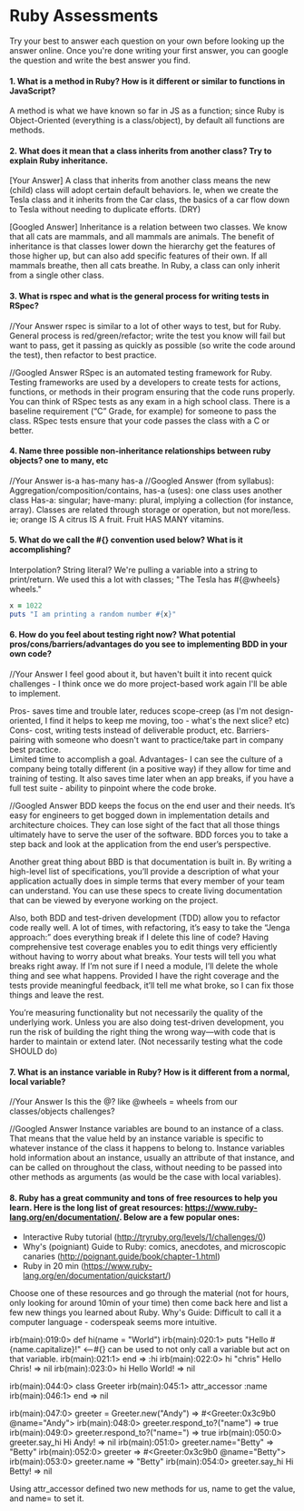 # Ruby Assessments

Try your best to answer each question on your own before looking up the answer online. 
Once you're done writing your first answer, you can google the question and write the best answer you find.


#### 1. What is a method in Ruby? How is it different or similar to functions in JavaScript?
A method is what we have known so far in JS as a function; since Ruby is Object-Oriented (everything is a class/object),
by default all functions are methods.

#### 2. What does it mean that a class inherits from another class? Try to explain Ruby inheritance. 


[Your Answer]
A class that inherits from another class means the new (child) class will adopt certain default behaviors.
Ie, when we create the Tesla class and it inherits from the Car class, the basics of a car flow down to Tesla
without needing to duplicate efforts. (DRY)

[Googled Answer]
Inheritance is a relation between two classes. We know that all cats are mammals, and all mammals are animals. 
The benefit of inheritance is that classes lower down the hierarchy get the features of those higher up, 
but can also add specific features of their own. If all mammals breathe, then all cats breathe. 
In Ruby, a class can only inherit from a single other class.

#### 3. What is rspec and what is the general process for writing tests in RSpec?

//Your Answer
rspec is similar to a lot of other ways to test, but for Ruby.  General process is red/green/refactor;
write the test you know will fail but want to pass, get it passing as quickly as possible (so write the code around
the test), then refactor to best practice.

//Googled Answer
RSpec is an automated testing framework for Ruby. Testing frameworks are used by a developers to create tests for actions, 
functions, or methods in their program ensuring that the code runs properly. 
You can think of RSpec tests as any exam in a high school class. There is a baseline requirement (“C” Grade, for example) 
for someone to pass the class. RSpec tests ensure that your code passes the class with a C or better.

#### 4. Name three possible non-inheritance relationships between ruby objects? one to many, etc

//Your Answer
 is-a
 has-many
 has-a
//Googled Answer
(from syllabus):
Aggregation/composition/contains, has-a (uses): one class uses another class Has-a: singular; 
have-many: plural, implying a collection (for instance, array). Classes are related through storage or operation, 
but not more/less.
ie; orange IS A citrus IS A fruit.  Fruit HAS MANY vitamins.

#### 5. What do we call the #{} convention used below? What is it accomplishing?
Interpolation? String literal?  We're pulling a variable into a string to print/return.
We used this a lot with classes; "The Tesla has #{@wheels} wheels."
 
```ruby
x = 1022
puts "I am printing a random number #{x}"
```

#### 6. How do you feel about testing right now? What potential pros/cons/barriers/advantages do you see to implementing BDD in your own code?

//Your Answer
I feel good about it, but haven't built it into recent quick challenges - 
I think once we do more project-based work again I'll be able to implement.

Pros- saves time and trouble later, reduces scope-creep (as I'm not design-oriented, I find it helps to keep me moving, too - what's the next slice? etc)
Cons- cost, writing tests instead of deliverable product, etc.
Barriers- pairing with someone who doesn't want to practice/take part in company best practice.  
    Limited time to accomplish a goal.
Advantages- I can see the culture of a company being totally different (in a positive way) 
    if they allow for time and training of testing.  It also saves time later when an app breaks, 
    if you have a full test suite - ability to pinpoint where the code broke.

//Googled Answer
BDD keeps the focus on the end user and their needs. It’s easy for engineers to get bogged down in implementation details 
and architecture choices. They can lose sight of the fact that all those things ultimately have to serve the user of the software. 
BDD forces you to take a step back and look at the application from the end user’s perspective.

Another great thing about BBD is that documentation is built in. By writing a high-level list of specifications, 
you’ll provide a description of what your application actually does in simple terms that every member of your team can understand. 
You can use these specs to create living documentation that can be viewed by everyone working on the project.

Also, both BDD and test-driven development (TDD) allow you to refactor code really well. A lot of times, 
with refactoring, it’s easy to take the “Jenga approach:” does everything break if I delete this line of code? 
Having comprehensive test coverage enables you to edit things very efficiently without having to worry about what breaks. 
Your tests will tell you what breaks right away. If I’m not sure if I need a module, I’ll delete the whole thing and
see what happens. Provided I have the right coverage and the tests provide meaningful feedback, it’ll tell me what broke, 
so I can fix those things and leave the rest.


You’re measuring functionality but not necessarily the quality of the underlying work. 
Unless you are also doing test-driven development, you run the risk of building the right 
thing the wrong way—with code that is harder to maintain or extend later. 
(Not necessarily testing what the code SHOULD do)

#### 7. What is an instance variable in Ruby? How is it different from a normal, local variable?

//Your Answer
Is this the @? like @wheels = wheels from our classes/objects challenges?

//Googled Answer
Instance variables are bound to an instance of a class. That means that the value held by an instance variable
is specific to whatever instance of the class it happens to belong to. Instance variables hold information about an instance, 
usually an attribute of that instance, and can be called on throughout the class, without needing to be passed into other 
methods as arguments (as would be the case with local variables).

#### 8. Ruby has a great community and tons of free resources to help you learn. Here is the long list of great resources: https://www.ruby-lang.org/en/documentation/. Below are a few popular ones:
- Interactive Ruby tutorial (http://tryruby.org/levels/1/challenges/0)
- Why's (poigniant) Guide to Ruby: comics, anecdotes, and microscopic canaries (http://poignant.guide/book/chapter-1.html)
- Ruby in 20 min (https://www.ruby-lang.org/en/documentation/quickstart/)


Choose one of these resources and go through the material (not for hours, only looking for around 10min of your time) then come back here and list a few new things you learned about Ruby.
Why's Guide:
Difficult to call it a computer language - coderspeak seems more intuitive.

irb(main):019:0> def hi(name = "World")
irb(main):020:1> puts "Hello #{name.capitalize}!" <--#{} can be used to not only call a variable but act on that variable.
irb(main):021:1> end
=> :hi
irb(main):022:0> hi "chris"
Hello Chris!
=> nil
irb(main):023:0> hi
Hello World!
=> nil


irb(main):044:0> class Greeter
irb(main):045:1>   attr_accessor :name
irb(main):046:1> end
=> nil

irb(main):047:0> greeter = Greeter.new("Andy")
=> #<Greeter:0x3c9b0 @name="Andy">
irb(main):048:0> greeter.respond_to?("name")
=> true
irb(main):049:0> greeter.respond_to?("name=")
=> true
irb(main):050:0> greeter.say_hi
Hi Andy!
=> nil
irb(main):051:0> greeter.name="Betty"
=> "Betty"
irb(main):052:0> greeter
=> #<Greeter:0x3c9b0 @name="Betty">
irb(main):053:0> greeter.name
=> "Betty"
irb(main):054:0> greeter.say_hi
Hi Betty!
=> nil

Using attr_accessor defined two new methods for us, name to get the value, and name= to set it.





